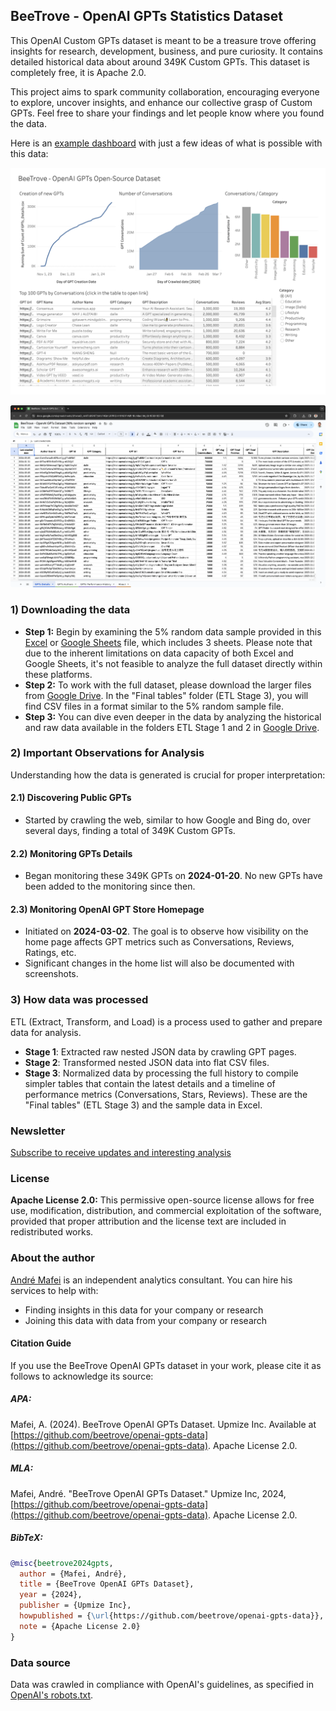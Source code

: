 ## BeeTrove - OpenAI GPTs Statistics Dataset

This OpenAI Custom GPTs dataset is meant to be a treasure trove offering insights for research, development, business, and pure curiosity. It contains detailed historical data about around 349K Custom GPTs. This dataset is completely free, it is Apache 2.0.

This project aims to spark community collaboration, encouraging everyone to explore, uncover insights, and enhance our collective grasp of Custom GPTs. Feel free to share your findings and let people know where you found the data.

Here is an [example dashboard](https://beetrove.com/) with just a few ideas of what is possible with this data:

[![Local Image](tableau-public-dashboard-example.png)](https://beetrove.com/)

[![Local Image](google-sheets-screenshot.png)](https://docs.google.com/spreadsheets/d/1woeD_wHiTvjK9hT7yMzF4QmURPRGH4XN81PvMhr8IoM/edit?usp=sharing)

### 1) Downloading the data

- **Step 1:** Begin by examining the 5% random data sample provided in this [Excel](./GPTs_5_percent_random_sample.xlsx) or [Google Sheets](https://docs.google.com/spreadsheets/d/1woeD_wHiTvjK9hT7yMzF4QmURPRGH4XN81PvMhr8IoM/edit?usp=sharing) file, which includes 3 sheets. Please note that due to the inherent limitations on data capacity of both Excel and Google Sheets, it's not feasible to analyze the full dataset directly within these platforms.
- **Step 2:** To work with the full dataset, please download the larger files from [Google Drive](https://drive.google.com/drive/folders/1hUGnQ_AWeL2wi5UhUTt05dMHYb_FIvz4?usp=drive_link). In the "Final tables" folder (ETL Stage 3), you will find CSV files in a format similar to the 5% random sample file.
- **Step 3:** You can dive even deeper in the data by analyzing the historical and raw data available in the folders ETL Stage 1 and 2 in [Google Drive](https://drive.google.com/drive/folders/1hUGnQ_AWeL2wi5UhUTt05dMHYb_FIvz4?usp=drive_link).


### 2) Important Observations for Analysis

Understanding how the data is generated is crucial for proper interpretation:

#### 2.1) Discovering Public GPTs

- Started by crawling the web, similar to how Google and Bing do, over several days, finding a total of 349K Custom GPTs.

#### 2.2) Monitoring GPTs Details

- Began monitoring these 349K GPTs on **2024-01-20**. No new GPTs have been added to the monitoring since then.

#### 2.3) Monitoring OpenAI GPT Store Homepage

- Initiated on **2024-03-02**. The goal is to observe how visibility on the home page affects GPT metrics such as Conversations, Reviews, Ratings, etc.
- Significant changes in the home list will also be documented with screenshots.

### 3) How data was processed

ETL (Extract, Transform, and Load) is a process used to gather and prepare data for analysis.

- **Stage 1**: Extracted raw nested JSON data by crawling GPT pages.
- **Stage 2**: Transformed nested JSON data into flat CSV files.
- **Stage 3**: Normalized data by processing the full history to compile simpler tables that contain the latest details and a timeline of performance metrics (Conversations, Stars, Reviews). These are the "Final tables" (ETL Stage 3) and the sample data in Excel.
  
### Newsletter

[Subscribe to receive updates and interesting analysis](https://forms.gle/8jfH2dT8ReTyDCv89)


### License

**Apache License 2.0:** This permissive open-source license allows for free use, modification, distribution, and commercial exploitation of the software, provided that proper attribution and the license text are included in redistributed works.

### About the author

[André Mafei](https://www.linkedin.com/in/andremafei/) is an independent analytics consultant. You can hire his services to help with:
- Finding insights in this data for your company or research
- Joining this data with data from your company or research

#### Citation Guide

If you use the BeeTrove OpenAI GPTs dataset in your work, please cite it as follows to acknowledge its source:

##### APA:
Mafei, A. (2024). BeeTrove OpenAI GPTs Dataset. Upmize Inc. Available at [https://github.com/beetrove/openai-gpts-data](https://github.com/beetrove/openai-gpts-data). Apache License 2.0.

##### MLA:
Mafei, André. "BeeTrove OpenAI GPTs Dataset." Upmize Inc, 2024, [https://github.com/beetrove/openai-gpts-data](https://github.com/beetrove/openai-gpts-data). Apache License 2.0.

##### BibTeX:
```bibtex
@misc{beetrove2024gpts,
  author = {Mafei, André},
  title = {BeeTrove OpenAI GPTs Dataset},
  year = {2024},
  publisher = {Upmize Inc},
  howpublished = {\url{https://github.com/beetrove/openai-gpts-data}},
  note = {Apache License 2.0}
}
```

### Data source

Data was crawled in compliance with OpenAI's guidelines, as specified in [OpenAI's robots.txt](https://chat.openai.com/robots.txt).
